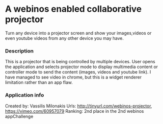 A webinos enabled collaborative projector
====================
Turn any device into a projector screen and show your images,videos or even youtube videos from any other device you may have.

### Description
This is a projector that is being controlled by multiple devices. User opens the application and selects projector mode to display multimedia content or controller mode to send the content (images, videos and youtube link). I have managed to see video in chrome, but this is a widget renderer limitation rather than an app flaw.

### Application info
Created by: Vassilis Milonakis
Urls: http://tinyurl.com/webinos-projector, https://vimeo.com/60957079
Ranking: 2nd place in the 2nd webinos appChallenge